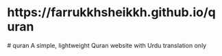 <h1>https://farrukkhsheikkh.github.io/quran</h1>
# quran
A simple, lightweight Quran website with Urdu translation only
